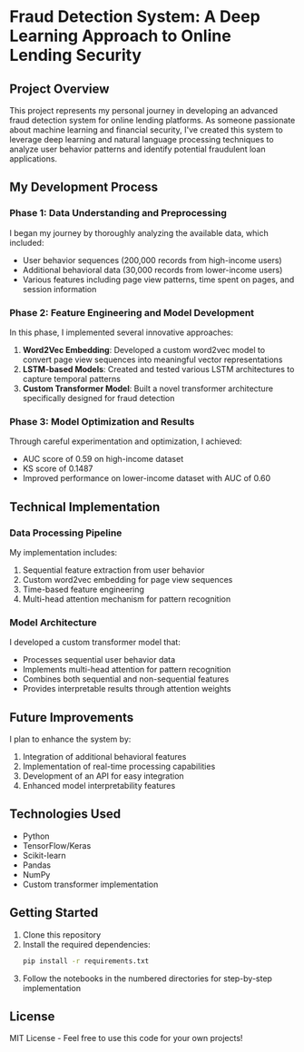 # Fraud Detection System: A Deep Learning Approach to Online Lending Security

## Project Overview
This project represents my personal journey in developing an advanced fraud detection system for online lending platforms. As someone passionate about machine learning and financial security, I've created this system to leverage deep learning and natural language processing techniques to analyze user behavior patterns and identify potential fraudulent loan applications.

## My Development Process

### Phase 1: Data Understanding and Preprocessing
I began my journey by thoroughly analyzing the available data, which included:
- User behavior sequences (200,000 records from high-income users)
- Additional behavioral data (30,000 records from lower-income users)
- Various features including page view patterns, time spent on pages, and session information

### Phase 2: Feature Engineering and Model Development
In this phase, I implemented several innovative approaches:
1. **Word2Vec Embedding**: Developed a custom word2vec model to convert page view sequences into meaningful vector representations
2. **LSTM-based Models**: Created and tested various LSTM architectures to capture temporal patterns
3. **Custom Transformer Model**: Built a novel transformer architecture specifically designed for fraud detection

### Phase 3: Model Optimization and Results
Through careful experimentation and optimization, I achieved:
- AUC score of 0.59 on high-income dataset
- KS score of 0.1487
- Improved performance on lower-income dataset with AUC of 0.60

## Technical Implementation

### Data Processing Pipeline
My implementation includes:
1. Sequential feature extraction from user behavior
2. Custom word2vec embedding for page view sequences
3. Time-based feature engineering
4. Multi-head attention mechanism for pattern recognition

### Model Architecture
I developed a custom transformer model that:
- Processes sequential user behavior data
- Implements multi-head attention for pattern recognition
- Combines both sequential and non-sequential features
- Provides interpretable results through attention weights

## Future Improvements
I plan to enhance the system by:
1. Integration of additional behavioral features
2. Implementation of real-time processing capabilities
3. Development of an API for easy integration
4. Enhanced model interpretability features

## Technologies Used
- Python
- TensorFlow/Keras
- Scikit-learn
- Pandas
- NumPy
- Custom transformer implementation

## Getting Started
1. Clone this repository
2. Install the required dependencies:
   ```bash
   pip install -r requirements.txt
   ```
3. Follow the notebooks in the numbered directories for step-by-step implementation

## License
MIT License - Feel free to use this code for your own projects!
